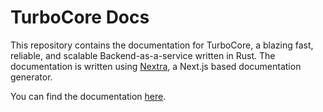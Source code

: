 # TurboCore Docs
This repository contains the documentation for TurboCore, a blazing fast, reliable, and scalable Backend-as-a-service written in Rust. The documentation is written using [Nextra](https://nextra.site/), a Next.js based documentation generator.

You can find the documentation [here](https://docs.turbocore.org/).